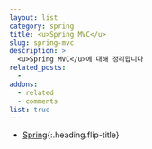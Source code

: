 ```yaml
---
layout: list
category: spring
title: <u>Spring MVC</u>
slug: spring-mvc
description: >
  <u>Spring MVC</u>에 대해 정리합니다 
related_posts:
  -
addons:
  - related
  - comments
list: true
---
```


* [Spring]{:.heading.flip-title}

[Spring]: /spring/
